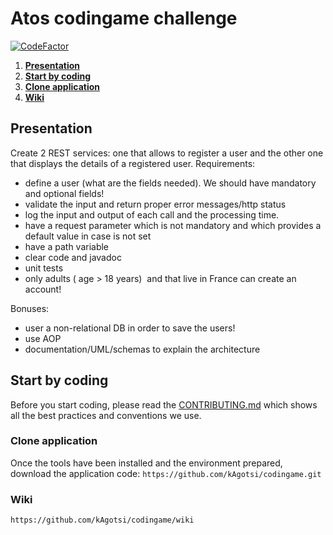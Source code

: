 # Atos codingame challenge 

[![CodeFactor](https://www.codefactor.io/repository/github/ajarno/to52-project/badge/develop?s=53b7342f68a10c0e24ef9e9d6e7587e072f5abcc)](https://www.codefactor.io/repository/github/ajarno/to52-project/overview/develop)

1. [**Presentation**](#presentation)
1. [**Start by coding**](#sarting-by-coding)
1. [**Clone application**](#clone-application)
1. [**Wiki**](#wiki)

## Presentation

Create 2 REST services: one that allows to register a user and the other one that displays the details
of a registered user.
Requirements:
- define a user (what are the fields needed). We should have mandatory and optional fields!
- validate the input and return proper error messages/http status
- log the input and output of each call and the processing time.
- have a request parameter which is not mandatory and which provides a default value in case is not
set
- have a path variable
- clear code and javadoc
- unit tests
- only adults ( age &gt; 18 years)  and that live in France can create an account!

Bonuses:
- user a non-relational DB in order to save the users!
- use AOP
- documentation/UML/schemas to explain the architecture

## Start by coding

Before you start coding, please read the [CONTRIBUTING.md](./CONTRIBUTING.md) which shows all the best practices and conventions we use.

### Clone application

Once the tools have been installed and the environment prepared, download the application code:
`https://github.com/kAgotsi/codingame.git`

### Wiki

`https://github.com/kAgotsi/codingame/wiki`
